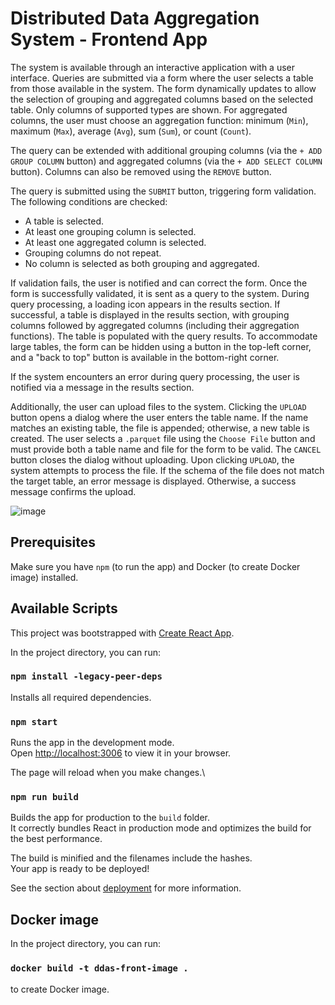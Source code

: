 # Distributed Data Aggregation System - Frontend App

The system is available through an interactive application with a user interface. Queries are submitted via a form where the user selects a table from those available in the system. The form dynamically updates to allow the selection of grouping and aggregated columns based on the selected table. Only columns of supported types are shown. For aggregated columns, the user must choose an aggregation function: minimum (`Min`), maximum (`Max`), average (`Avg`), sum (`Sum`), or count (`Count`). 

The query can be extended with additional grouping columns (via the `+ ADD GROUP COLUMN` button) and aggregated columns (via the `+ ADD SELECT COLUMN` button). Columns can also be removed using the `REMOVE` button. 

The query is submitted using the `SUBMIT` button, triggering form validation. The following conditions are checked:
- A table is selected.
- At least one grouping column is selected.
- At least one aggregated column is selected.
- Grouping columns do not repeat.
- No column is selected as both grouping and aggregated.

If validation fails, the user is notified and can correct the form. Once the form is successfully validated, it is sent as a query to the system. During query processing, a loading icon appears in the results section. If successful, a table is displayed in the results section, with grouping columns followed by aggregated columns (including their aggregation functions). The table is populated with the query results. To accommodate large tables, the form can be hidden using a button in the top-left corner, and a "back to top" button is available in the bottom-right corner.

If the system encounters an error during query processing, the user is notified via a message in the results section.

Additionally, the user can upload files to the system. Clicking the `UPLOAD` button opens a dialog where the user enters the table name. If the name matches an existing table, the file is appended; otherwise, a new table is created. The user selects a `.parquet` file using the `Choose File` button and must provide both a table name and file for the form to be valid. The `CANCEL` button closes the dialog without uploading. Upon clicking `UPLOAD`, the system attempts to process the file. If the schema of the file does not match the target table, an error message is displayed. Otherwise, a success message confirms the upload.

![image](https://github.com/user-attachments/assets/83203bed-563e-49e8-9d6e-d4a00aa69188)

## Prerequisites

Make sure you have `npm` (to run the app) and Docker (to create Docker image) installed.

### 

## Available Scripts

This project was bootstrapped with [Create React App](https://github.com/facebook/create-react-app).

In the project directory, you can run:

### `npm install -legacy-peer-deps`

Installs all required dependencies.

### `npm start`

Runs the app in the development mode.\
Open [http://localhost:3006](http://localhost:3006) to view it in your browser.

The page will reload when you make changes.\

### `npm run build`

Builds the app for production to the `build` folder.\
It correctly bundles React in production mode and optimizes the build for the best performance.

The build is minified and the filenames include the hashes.\
Your app is ready to be deployed!

See the section about [deployment](https://facebook.github.io/create-react-app/docs/deployment) for more information.

## Docker image

In the project directory, you can run:

### `docker build -t ddas-front-image .`

to create Docker image.


